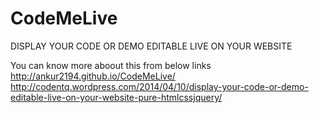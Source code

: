 CodeMeLive
==========

DISPLAY YOUR CODE OR DEMO EDITABLE LIVE ON YOUR WEBSITE


You can know more aboout this from below links<br />
http://ankur2194.github.io/CodeMeLive/
<br />
http://codentq.wordpress.com/2014/04/10/display-your-code-or-demo-editable-live-on-your-website-pure-htmlcssjquery/
